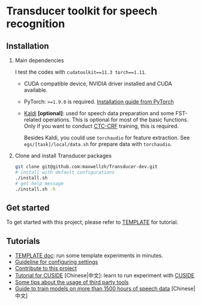 # Transducer toolkit for speech recognition

## Installation

1. Main dependencies

   I test the codes with `cudatoolkit==11.3 torch==1.11`.
  
   - CUDA compatible device, NVIDIA driver installed and CUDA available.
   - PyTorch: `>=1.9.0` is required. [Installation guide from PyTorch](https://pytorch.org/get-started/locally/#start-locally)
   - [Kaldi](https://github.com/kaldi-asr/kaldi) **\[optional\]**: used for speech data preparation and some FST-related operations. This is optional for most of the basic functions. Only if you want to conduct [CTC-CRF](egs/TEMPLATE/exp/asr-ctc-crf) training, this is required.
      
      Besides Kaldi, you could use `torchaudio` for feature extraction. See `egs/[task]/local/data.sh` for prepare data with `torchaudio`.

2. Clone and install Transducer packages

   ```bash
   git clone git@github.com:maxwellzh/Transducer-dev.git
   # install with default configurations
   ./install.sh
   # get help message
   ./install.sh -h
   ```

## Get started

To get started with this project, please refer to [TEMPLATE](egs/TEMPLATE/README.md) for tutorial.

## Tutorials

- [TEMPLATE doc](egs/TEMPLATE/README.md): run some template experiments in minutes.
- [Guideline for configuring settings](docs/configure_guide.md)
- [Contribute to this project](docs/contributing.md)
- [Tutorial for CUSIDE](docs/cuside_ch.md) \[Chinese|中文\]: learn to run experiment with [CUSIDE](https://arxiv.org/abs/2203.16758)
- [Some tips about the usage of third party tools](docs/guide_for_third_party_tools.md)
- [Guide to train models on more than 1500 hours of speech data](docs/how_to_prepare_large_dataset_ch.md) \[Chinese|中文\]
